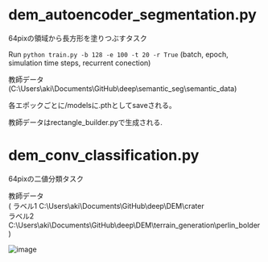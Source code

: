 # dem_autoencoder_segmentation.py
64pixの領域から長方形を塗りつぶすタスク

Run ```python train.py -b 128 -e 100 -t 20 -r True```
(batch, epoch, simulation time steps, recurrent conection)

教師データ
(C:\Users\aki\Documents\GitHub\deep\semantic_seg\semantic_data)

各エポックごとに/modelsに.pthとしてsaveされる。  

教師データはrectangle_builder.pyで生成される.


# dem_conv_classification.py

64pixの二値分類タスク

教師データ  
(
    ラベル1
    C:\Users\aki\Documents\GitHub\deep\DEM\crater  
    ラベル2
    C:\Users\aki\Documents\GitHub\deep\DEM\terrain_generation\perlin_bolder
)

![image](https://user-images.githubusercontent.com/56909755/118626459-dc948400-b805-11eb-8c57-f77c62fbeb1e.png)
